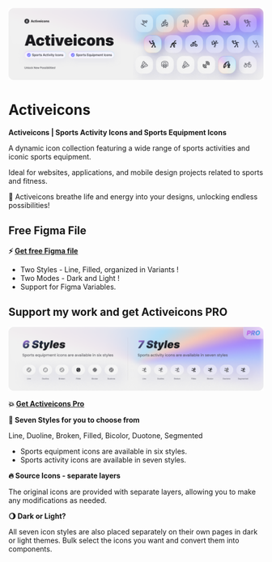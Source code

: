 ![alt text](Activeicons-cover.png)
# Activeicons

**Activeicons | Sports Activity Icons and Sports Equipment Icons**

A dynamic icon collection featuring a wide range of sports activities and iconic sports equipment.

Ideal for websites, applications, and mobile design projects related to sports and fitness.

💜 Activeicons breathe life and energy into your designs, unlocking endless possibilities!

## Free Figma File

**⚡️ [Get free Figma file](https://www.figma.com/community/file/1379482746528273577/activeicons-sports-iconshttps:/)**

* Two Styles - Line, Filled, organized in Variants !
* Two Modes - Dark and Light !
* Support for Figma Variables.

## Support my work and get Activeicons PRO

![alt text](Activeicons-pro.png)

**💥 [Get Activeicons Pro ](https://idealandia.lemonsqueezy.com/buy/57a7582e-8563-4917-a944-0ce27f87142b)**

**🌈 Seven Styles for you to choose from**

Line, Duoline, Broken, Filled, Bicolor, Duotone, Segmented

* Sports equipment icons are available in six styles.
* Sports activity icons are available in seven styles.

**🔥 Source Icons - separate layers**

The original icons are provided with separate layers, allowing you to make any modifications as needed.

**🌖 Dark or Light?**

All seven icon styles are also placed separately on their own pages in dark or light themes.   Bulk select the icons you want and convert them into components.
